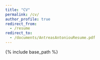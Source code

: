 ```yaml
---
title: "CV"
permalink: /cv/
author_profile: true
redirect_from:
  - /resume
redirect_to:
  - /documents/AntreasAntoniouResume.pdf
---
```

<!-- Global site tag (gtag.js) - Google Analytics -->
<script async src="https://www.googletagmanager.com/gtag/js?id=UA-131324268-1"></script>
<script>
  window.dataLayer = window.dataLayer || [];
  function gtag(){dataLayer.push(arguments);}
  gtag('js', new Date());

  gtag('config', 'UA-131324268-1');
</script>

{% include base_path %}

[comment]: <> ([Click to see full CV]&#40;/documents/AntreasAntoniouResume.pdf "CV"&#41;)

[comment]: <> (## Summarised CV)

[comment]: <> (### Education)

[comment]: <> (* Ph.D in Machine Learning, Edinburgh University, 2017-2020 &#40;expected&#41;)

[comment]: <> (* M.ScR. in Data Science, Edinburgh University, 2016-2017)

[comment]: <> (* M.Sc. in Data Science, Lancaster University, 2014-2015)

[comment]: <> (* B.Eng. in Computer Systems Engineering, Lancaster University, 2011-2014)

[comment]: <> (### Employment)

[comment]: <> (\cventry{2021-Current}{Research Associate on Data-Efficient, Highly Transferable and Robust Generalization Learning}{University of Edinburgh}{}{}{})

[comment]: <> (* Google Research Intern on Few-Shot learning{}{Worked on improving the transferability of Google's few-shot learning systems on extreme domain shift}{}{})

[comment]: <> (* Edinburgh University)

[comment]: <> (Lead TA in the Machine Learning Practical course Sept. 2017 - Current)

[comment]: <> (* Amazon	Cambridge Speech Scientist Intern &#40;Research&#41;	Feb. 2016 to Sept. 2016)

[comment]: <> (* Lancaster University	Lancaster)

[comment]: <> (Research Associate	Sept. 2015 to Feb. 2016)

[comment]: <> (* Infolab21-Graduate Academy	Lancaster University)

[comment]: <> (Software Developer	Oct. 2014 to Dec. 2014)

[comment]: <> (* Infolab21-Computing and Communications Department	Lancaster)

[comment]: <> (Embedded Systems Research Intern	July 2014 to Sept. 2014)